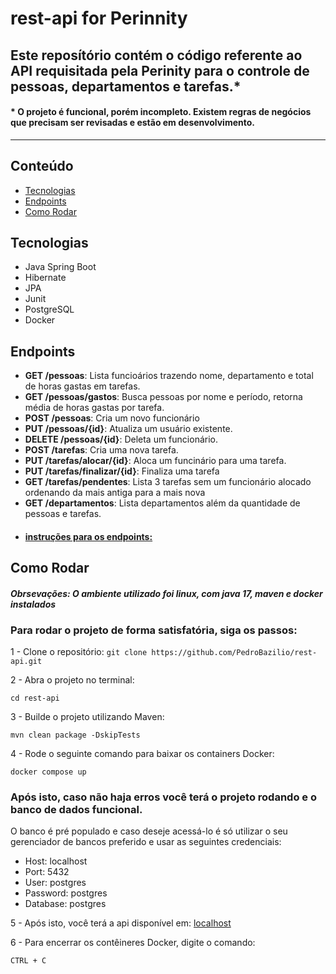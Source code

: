 # rest-api for Perinnity

## Este reposítório contém o código referente ao API requisitada pela Perinity para o controle de pessoas, departamentos e tarefas.*

#### * O projeto é funcional, porém incompleto. Existem regras de negócios que precisam ser revisadas e estão em desenvolvimento.
---

## Conteúdo

- [Tecnologias](#tecnologias)
- [Endpoints](#endpoints)
- [Como Rodar](#como-rodar)

  
## Tecnologias
- Java Spring Boot
- Hibernate
- JPA
- Junit
- PostgreSQL
- Docker

## Endpoints

- **GET /pessoas**:  Lista funcioários trazendo nome, departamento e total de horas gastas em tarefas.
- **GET /pessoas/gastos**: Busca pessoas por nome e período, retorna média de horas gastas por tarefa.
- **POST /pessoas**: Cria um novo funcionário
- **PUT /pessoas/{id}**: Atualiza um usuário existente.
- **DELETE /pessoas/{id}**: Deleta um funcionário.
- **POST /tarefas**: Cria uma nova tarefa.
- **PUT /tarefas/alocar/{id}**: Aloca um funcinário para uma tarefa.
- **PUT /tarefas/finalizar/{id}**: Finaliza uma tarefa
- **GET /tarefas/pendentes**: Lista 3 tarefas sem um funcionário alocado ordenando da mais antiga para a mais nova
- **GET /departamentos**: Lista departamentos além da quantidade de pessoas e tarefas.
- #### [instruções para os endpoints:](https://docs.google.com/document/d/1pyEMTMOeT6_kTTztHfxDXmBuEjHKmPfHxZVL9AtwQC0/edit?usp=sharing)

## Como Rodar

#### *Obrsevações: O ambiente utilizado foi linux, com java 17, maven e docker instalados*

### Para rodar o projeto de forma satisfatória, siga os passos:

1 - Clone o repositório:
  `git clone https://github.com/PedroBazilio/rest-api.git`

2 - Abra o projeto no terminal: 
 ```shell
cd rest-api
```
3 - Builde o projeto utilizando Maven:
```shell
mvn clean package -DskipTests
```
4 - Rode o seguinte comando para baixar os containers Docker:
```shell
docker compose up
```
### Após isto, caso não haja erros você terá o projeto rodando e o banco de dados funcional. 
O banco é pré populado e caso deseje acessá-lo é só utilizar o seu gerenciador de bancos preferido e usar as seguintes credenciais:

- Host: localhost
- Port: 5432
- User: postgres
- Password: postgres
- Database: postgres

5 - Após isto, você terá a api disponível em: [localhost](http://localhost:8080)

6 - Para encerrar os contêineres Docker, digite o comando:
```shell
CTRL + C
```
